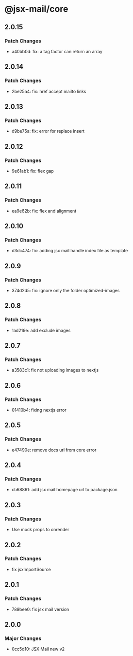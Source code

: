 # @jsx-mail/core

## 2.0.15

### Patch Changes

- a40bb0d: fix: a tag factor can return an array

## 2.0.14

### Patch Changes

- 2be25a4: fix: href accept mailto links

## 2.0.13

### Patch Changes

- d9be75a: fix: error for replace insert

## 2.0.12

### Patch Changes

- 9e61ab1: fix: flex gap

## 2.0.11

### Patch Changes

- ea9e62b: fix: flex and alignment

## 2.0.10

### Patch Changes

- d3dc474: fix: adding jsx mail handle index file as template

## 2.0.9

### Patch Changes

- 374d2d5: fix: ignore only the folder optimized-images

## 2.0.8

### Patch Changes

- 1ad219e: add exclude images

## 2.0.7

### Patch Changes

- a3583c1: fix not uploading images to nextjs

## 2.0.6

### Patch Changes

- 01410b4: fixing nextjs error

## 2.0.5

### Patch Changes

- e47490e: remove docs url from core error

## 2.0.4

### Patch Changes

- cb68861: add jsx mail homepage url to package.json

## 2.0.3

### Patch Changes

- Use mock props to onrender

## 2.0.2

### Patch Changes

- fix jsxImportSource

## 2.0.1

### Patch Changes

- 789bee0: fix jsx mail version

## 2.0.0

### Major Changes

- 0cc5d10: JSX Mail new v2
